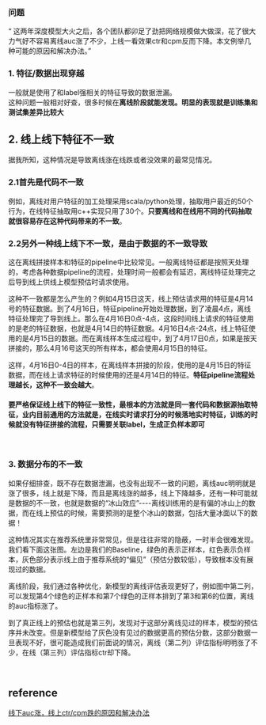 ### 问题
“ 这两年深度模型大火之后，各个团队都卯足了劲把网络规模做大做深，花了很大力气好不容易离线auc涨了不少，上线一看效果ctr和cpm反而下降。本文例举几种可能的原因和解决办法。”

### 1. 特征/数据出现穿越
一般就是使用了和label强相关的特征导致的数据泄漏。  
这种问题一般相对好查，很多时候在**离线阶段就能发现。明显的表现就是训练集和测试集差异比较大**

## 2. 线上线下特征不一致
据我所知，这种情况是导致离线涨在线跌或者没效果的最常见情况。

### 2.1首先是代码不一致
例如，离线对用户特征的加工处理采用scala/python处理，抽取用户最近的50个行为，在线特征抽取用c++实现只用了30个。**只要离线和在线用不同的代码抽取就很容易存在这种代码带来的不一致**。

### 2.2另外一种线上线下不一致，是由于数据的不一致导致
这在离线拼接样本和特征的pipeline中比较常见。一般离线特征都是按照天处理的，考虑各种数据pipeline的流程，处理时间一般都会有延迟，离线特征处理完之后导到线上供线上模型预估时请求使用。

这种不一致都是怎么产生的？例如4月15日这天，线上预估请求用的特征是4月14号的特征数据。到了4月16日，特征pipeline开始处理数据，到了凌晨4点，离线特征处理完了导到线上。那么在4月16日0点-4点，这段时间线上请求的特征使用的是老的特征数据，也就是4月14日的特征数据。4月16日4点-24点，线上特征使用的是4月15日的数据。而在离线样本生成过程中，到了4月17日0点，如果是按天拼接的，那么4月16号这天的所有样本，都会使用4月15日的特征。

这样，4月16日0-4日的样本，在离线样本拼接的阶段，使用的是4月15日的特征数据，而在线上请求特征的时候使用的还是4月14日的特征。**特征pipeline流程处理越长，这种不一致会越大**。

#### 要严格保证线上线下的特征一致性，最根本的方法就是同一套代码和数据源抽取特征，业内目前通用的方法就是，在线实时请求打分的时候落地实时特征，训练的时候就没有特征拼接的流程，只需要关联label，生成正负样本即可

&nbsp;
### 3. 数据分布的不一致
如果仔细排查，既不存在数据泄漏，也没有出现不一致的问题，离线auc明明就是涨了很多，线上就是下降，而且是离线涨的越多，线上下降越多，还有一种可能就是数据的不一致，也就是数据的“冰山效应”----离线训练用的是有偏的冰山上的数据，而在线上预估的时候，需要预测的是整个冰山的数据，包括大量冰面以下的数据！

这种情况其实在推荐系统里非常常见，但是往往非常的隐蔽，一时半会很难发现。我们看下面这张图。左边是我们的Baseline，绿色的表示正样本，红色表示负样本，灰色部分表示线上由于推荐系统的“偏见”（预估分数较低），导致根本没有展现过的数据。

离线阶段，我们通过各种优化，新模型的离线评估表现更好了，例如图中第二列，可以发现第4个绿色的正样本和第7个绿色的正样本排到了第3和第6的位置，离线的auc指标涨了。

到了真正线上的预估也就是第三列，发现对于这部分离线见过的样本，模型的预估序并未改变。但是新模型给了灰色没有见过的数据更高的预估分数，这部分数据一旦表现不好，很可能造成我们前面说的情况，离线（第二列）评估指标明明涨了不少，在线（第三列）评估指标ctr却下降。

&nbsp;
## reference
[线下auc涨，线上ctr/cpm跌的原因和解决办法](https://blog.csdn.net/abcdefg90876/article/details/105721473)
